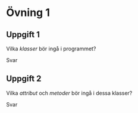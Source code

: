 # Övning 1

## Uppgift 1

Vilka _klasser_ bör ingå i programmet?

Svar

## Uppgift 2

Vilka _attribut_ och _metoder_ bör ingå i dessa klasser?

Svar
